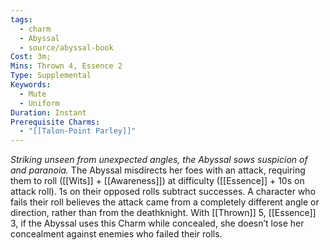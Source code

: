 ```yaml
---
tags:
  - charm
  - Abyssal
  - source/abyssal-book
Cost: 3m; 
Mins: Thrown 4, Essence 2
Type: Supplemental
Keywords:
  - Mute
  - Uniform
Duration: Instant
Prerequisite Charms:
  - "[[Talon-Point Parley]]"
---
```

*Striking unseen from unexpected angles, the Abyssal sows suspicion of and paranoia.*
The Abyssal misdirects her foes with an attack, requiring them to roll ([[Wits]] + [[Awareness]]) at difficulty ([[Essence]] + 10s on attack roll). 1s on their opposed rolls subtract successes. A character who fails their roll believes the attack came from a completely different angle or direction, rather than from the deathknight.
With [[Thrown]] 5, [[Essence]] 3, if the Abyssal uses this Charm while concealed, she doesn’t lose her concealment against enemies who failed their rolls.
